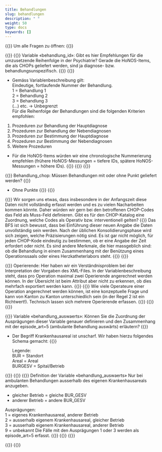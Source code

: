 ```yaml
---
title: Behandlungen 
slug: behandlungen
description: " "
weight: 50
type: docs
keywords: []
---
```


{{<faqBlock>}}
Um alle Fragen zu öffnen: {{<collapsibleGroupCommand groupId="behandlungen">}}

{{<numberedList>}}
{{<listItem>}}
Variable «behandlung_id»: Gibt es hier Empfehlungen für die umzusetzende Reihenfolge in der Psychiatrie? Gerade die HoNOS-Items, die als CHOPs geliefert werden, sind ja diagnose- bzw. behandlungsunspezifisch.
{{<collapsibleBlock groupId="behandlungen">}}
{{<markdown>}}
- Gemäss Variablenbeschreibung gilt:        
Eindeutige, fortlaufende Nummer der Behandlung.         
1 = Behandlung 1        
2 = Behandlung 2        
3 = Behandlung 3        
(…) etc. -> Unbegrenzt      
Für die Reihenfolge der Behandlungen sind die folgenden Kriterien empfohlen:
1. Prozeduren zur Behandlung der Hauptdiagnose 
2. Prozeduren zur Behandlung der Nebendiagnosen 
3. Prozeduren zur Bestimmung der Hauptdiagnose 
4. Prozeduren zur Bestimmung der Nebendiagnosen 
5. Weitere Prozeduren 

- Für die HoNOS-Items würden wir eine chronologische Nummerierung empfehlen (frühere HoNOS-Messungen = tiefere IDs, spätere HoNOS-Messungen = höhere IDs).
{{</markdown>}}
{{</collapsibleBlock>}}
{{</listItem>}}

{{<listItem>}}
Behandlung_chop: Müssen Behandlungen mit oder ohne Punkt geliefert werden?
{{<collapsibleBlock groupId="behandlungen">}}

- Ohne Punkte
{{</collapsibleBlock>}}
{{</listItem>}}

{{<listItem>}}
Wir sorgen uns etwas, dass insbesondere in der Anfangszeit diese Daten nicht vollständig erfasst werden und es zu vielen Nacharbeiten kommen könnte. Daher würden wir gern bei den betroffenen CHOP-Codes das Feld als Muss-Feld definieren. Gibt es für den CHOP-Katalog eine Zuordnung, welche Codes als Operativ bzw. interventionell gelten?
{{<collapsibleBlock groupId="behandlungen">}}
Das BFS ist sich bewusst, dass bei Einführung dieser neuen Angabe die Daten unvollständig sein werden. Nach der üblichen Konsolidierungsphase wird sich zeigen, welche Präzisierungen nötig sind. Es ist gar nicht möglich, für jeden CHOP-Kode eindeutig zu bestimmen, ob er eine Angabe der Zeit erfordert oder nicht. Es sind andere Merkmale, die hier massgeblich sind: ob die Behandlung in einem Zusammenhang mit der Benützung eines Operationssaals oder eines Herzkatheterlabors steht.
{{</collapsibleBlock>}}
{{</listItem>}}

{{<listItem>}}
Operierende: Hier haben wir ein Verständnisproblem bei der Interpretation der Vorgaben des XML-Files. In der Variablenbeschreibung steht, dass pro Operation maximal zwei Operierende angerechnet werden können. In der Übersicht ist beim Attribut aber nicht zu erkennen, ob dies mehrfach exportiert werden kann.
{{<insertImage image="Image1.jpg" class="edge max-w-90">}}
{{<collapsibleBlock groupId="behandlungen">}}
Wie viele Operateure einer Operation angerechnet werden können, ist eine konzeptuelle Frage und kann von Kanton zu Kanton unterschiedlich sein (in der Regel 2 ist ein Richtwert!). Technisch lassen sich mehrere Operierende erfassen.
{{<insertImage image="Image2.png" class="edge max-w-90">}}
{{</collapsibleBlock>}}
{{</listItem>}}

{{<listItem>}}
Variable «behandlung_auswaerts»: Können Sie die Zuordnung der Ausprägungen dieser Variable genauer definieren und den Zusammenhang mit der episode_art=5 (ambulante Behandlung auswärts) erläutern?
{{<collapsibleBlock groupId="behandlungen">}}

- Der Begriff Krankenhausareal ist unscharf. Wir haben hierzu folgendes Schema gemacht:
{{<markdown>}}

  Legende:  
  BUR = Standort  
  Areal = Areal  
  BURGESV = Spital/Betrieb
  
{{</markdown>}}
{{<insertImage image="Bild1.jpg" class="edge max-w-90">}}
{{<markdown>}}
Definition der Variable «behandlung_auswaerts»
Nur bei ambulanten Behandlungen ausserhalb des eigenen Krankenhausareals anzugeben.

- gleicher Betrieb = gleiche BUR_GESV
- anderer Betrieb = andere BUR_GESV

Ausprägungen:  
1 = eigenes Krankenhausareal, anderer Betrieb  
2 = ausserhalb eigenem Krankenhausareal, gleicher Betrieb  
3 = ausserhalb eigenem Krankenhausareal, anderer Betrieb  
9 = unbekannt
Die Fälle mit den Ausprägungen 1 oder 3 werden als episode_art=5 erfasst.
{{</markdown>}}
{{</collapsibleBlock>}}
{{</listItem>}}

{{</numberedList>}}
{{</faqBlock>}}
